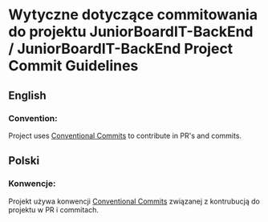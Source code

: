 # Wytyczne dotyczące commitowania do projektu JuniorBoardIT-BackEnd / JuniorBoardIT-BackEnd Project Commit Guidelines

## English

### Convention:

Project uses [Conventional Commits](https://www.conventionalcommits.org/en/v1.0.0/#summary) to contribute in PR's and commits.

## Polski

### Konwencje:

Projekt używa konwencji [Conventional Commits](https://www.conventionalcommits.org/en/v1.0.0/#summary) związanej z kontrubucją do projektu w PR i commitach.
